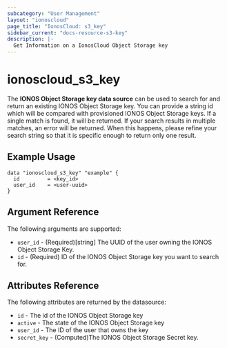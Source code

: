 ```yaml
---
subcategory: "User Management"
layout: "ionoscloud"
page_title: "IonosCloud: s3_key"
sidebar_current: "docs-resource-s3-key"
description: |-
  Get Information on a IonosCloud Object Storage key
---
```


# ionoscloud_s3_key

The **IONOS Object Storage key data source** can be used to search for and return an existing IONOS Object Storage key.
You can provide a string id which will be compared with provisioned IONOS Object Storage keys.
If a single match is found, it will be returned. If your search results in multiple matches, an error will be returned.
When this happens, please refine your search string so that it is specific enough to return only one result.

## Example Usage

```hcl
data "ionoscloud_s3_key" "example" {
  id         = <key_id>
  user_id    = <user-uuid>
}
```

## Argument Reference

The following arguments are supported:

- `user_id` - (Required)[string] The UUID of the user owning the IONOS Object Storage Key.
- `id` - (Required) ID of the IONOS Object Storage key you want to search for.

## Attributes Reference

The following attributes are returned by the datasource:

* `id` - The id of the IONOS Object Storage key
* `active` - The state of the IONOS Object Storage key
* `user_id` - The ID of the user that owns the key
* `secret_key` - (Computed)The IONOS Object Storage Secret key.